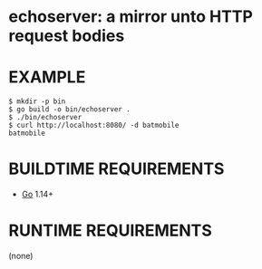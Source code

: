 # echoserver: a mirror unto HTTP request bodies

# EXAMPLE

```console
$ mkdir -p bin
$ go build -o bin/echoserver .
$ ./bin/echoserver
$ curl http://localhost:8080/ -d batmobile
batmobile
```

# BUILDTIME REQUIREMENTS

* [Go](https://golang.org/) 1.14+

# RUNTIME REQUIREMENTS

(none)
